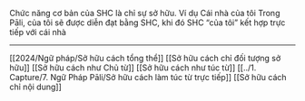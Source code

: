 Chức năng cơ bản của SHC là chỉ sự sở hữu. Ví dụ 
Cái nhà của tôi
Trong Pāli, của tôi sẽ được diễn đạt bằng SHC, khi đó SHC “của tôi” kết hợp trực tiếp với cái nhà





---
[[2024/Ngữ pháp/Sở hữu cách tổng thể]]
[[Sở hữu cách chỉ đối tượng sở hữu]]
[[Sở hữu cách như Chủ từ]]
[[Sở hữu cách như túc từ]]
[[../1. Capture/7. Ngữ Pháp Pāli/Sở hữu cách làm túc từ trực tiếp]]
[[Sở hữu cách chỉ nội dung]]

